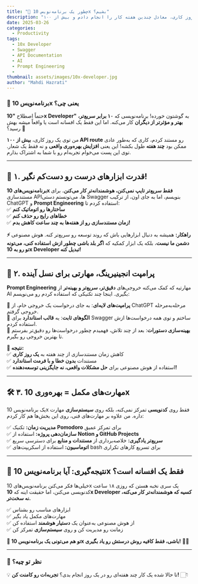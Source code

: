 ```yaml
---
title: "🚀 چطور یک برنامه‌نویس 10x بشیم؟"
description: "چطور در یک روز کاری، معادل چندین هفته کار را انجام دادم و بیش از ۱۰۰ API route را مستند کردم؟ راز افزایش بهره‌وری و تبدیل شدن به یک برنامه‌نویس 10x را در این مقاله بخوانید!"
date: 2025-03-26
categories: 
  - Productivity
tags: 
  - 10x Developer
  - Swagger
  - API Documentation
  - AI
  - Prompt Engineering
  - 
thumbnail: assets/images/10x-developer.jpg
author: "Mahdi Hazrati"
---
```

### **🤔 برنامه‌نویس 10x یعنی چی؟**  
حتماً اصطلاح **"10x Developer"** به گوشتون خورده! برنامه‌نویسی که **۱۰ برابر سریع‌تر، بهتر و مؤثرتر از دیگران** کار می‌کنه. اما این فقط یک افسانه است یا واقعاً میشه بهش رسید؟ 🤨

من توی یک روز کاری، **بیش از ۱۰۰ API route** رو مستند کردم، کاری که به‌طور عادی ممکن بود **چند هفته** طول بکشه! این یعنی **افزایش بهره‌وری واقعی** و نه فقط یک شعار. توی این پست می‌خوام تجربه‌ام رو با شما به اشتراک بذارم.  

---

## **🎯 ۱. قدرت ابزارهای درست رو دست‌کم نگیر!**  
**برنامه‌نویس‌های 10x فقط سریع‌تر تایپ نمی‌کنن، هوشمندانه‌تر کار می‌کنن.** برای مستندسازی APIها، می‌تونستم دستی Swagger بنویسم، اما به جای اون، از ترکیب ChatGPT و **Prompt Engineering** استفاده کردم تا:  
✅ **ساختارها رو اتوماتیک کنم**  
✅ **خطاهای رایج رو حذف کنم**  
✅ **زمان مستندسازی رو از هفته‌ها به چند ساعت کاهش بدم!**  

**⚡ راهکار:** همیشه به دنبال ابزارهایی باش که روند توسعه رو سریع‌تر کنه. هوش مصنوعی **دشمن ما نیست**، بلکه یک ابزار کمکیه که **اگر بلد باشی چطور ازش استفاده کنی، می‌تونه تو رو به 10x Developer تبدیل کنه!**  

---

## **🧠 ۲. پرامپت انجینیرینگ، مهارتی برای نسل آینده**  
**Prompt Engineering** مهارتیه که کمک می‌کنه خروجی‌های **دقیق‌تر، سریع‌تر و بهینه‌تر** از AI بگیری. اینجا چند تکنیکی که استفاده کردم رو می‌نویسم:  

🔹 **پرامپت‌های لایه‌ای**: به جای درخواست یک خروجی خام، از ChatGPT مرحله‌به‌مرحله خروجی گرفتم.  
🔹 **الگوهای ثابت**: یه **قالب استاندارد** برای Swagger ساختم و توی همه درخواست‌ها ازش استفاده کردم.  
🔹 **بهینه‌سازی دستورات**: بعد از چند تلاش، فهمیدم چطور درخواست‌ها رو دقیق‌تر بفرستم تا بهترین خروجی رو بگیرم.  

**🎯 نتیجه:**  
✅ کاهش زمان مستندسازی از چند هفته به **یک روز کاری**  
✅ مستندات **بدون خطا و با فرمت استاندارد**  
✅ استفاده از هوش مصنوعی برای **حل مشکلات واقعی، نه جایگزینی توسعه‌دهنده!**  

---

## **🛠 ۳. مهارت‌های مکمل = بهره‌وری 10x**  
یک برنامه‌نویس 10x فقط روی **کدنویسی** تمرکز نمی‌کنه، بلکه روی **سیستم‌سازی** مهارت داره. من علاوه بر مهارت‌های فنی، روی این بخش‌ها هم کار کردم:  

✅ **مدیریت زمان:** تکنیک **Pomodoro** برای تمرکز عمیق  
✅ **سازمان‌دهی پروژه:** استفاده از **Notion و GitHub Projects**  
✅ **سریع‌تر یادگیری:** خلاصه‌برداری از **مستندات و منابع** برای دسترسی سریع  
✅ **اتوماسیون:** استفاده از اسکریپت‌های bash برای تسریع کارهای تکراری  

---

## **📌 نتیجه‌گیری: آیا برنامه‌نویس 10x فقط یک افسانه است؟**  
خیلی‌ها فکر می‌کنن برنامه‌نویس‌های 10x یک سری نخبه هستن که روزی ۱۸ ساعت کدنویسی می‌کنن، اما حقیقت اینه که **10x Developer کسیه که هوشمندانه‌تر کار می‌کنه، نه سخت‌تر.**  

✅ ابزارهای مناسب رو بشناس  
✅ مهارت‌های مکمل یاد بگیر  
✅ از هوش مصنوعی به‌عنوان یک **دستیار هوشمند** استفاده کن  
✅ زمانت رو مدیریت کن و روی **سیستم‌سازی** تمرکز کن  

**🎯 تو هم می‌تونی یک برنامه‌نویس 10x باشی، فقط کافیه روش درستش رو یاد بگیری!** 🚀🔥  

---

### **💬 نظر تو چیه؟**  
💡 تا حالا شده یک کار چند هفته‌ای رو در یک روز انجام بدی؟ **تجربه‌ات رو کامنت کن!** 👇🏻
